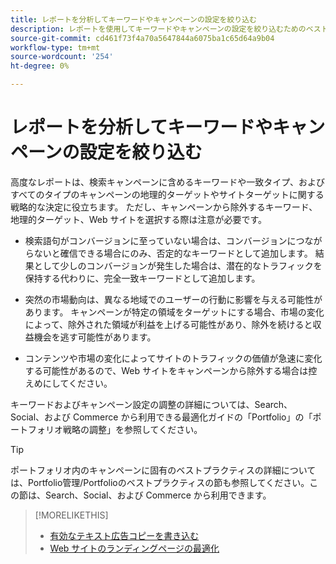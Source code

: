 ```yaml
---
title: レポートを分析してキーワードやキャンペーンの設定を絞り込む
description: レポートを使用してキーワードやキャンペーンの設定を絞り込むためのベストプラクティスについて説明します。
source-git-commit: cd461f73f4a70a5647844a6075ba1c65d64a9b04
workflow-type: tm+mt
source-wordcount: '254'
ht-degree: 0%

---
```


# レポートを分析してキーワードやキャンペーンの設定を絞り込む

高度なレポートは、検索キャンペーンに含めるキーワードや一致タイプ、およびすべてのタイプのキャンペーンの地理的ターゲットやサイトターゲットに関する戦略的な決定に役立ちます。 ただし、キャンペーンから除外するキーワード、地理的ターゲット、Web サイトを選択する際は注意が必要です。

* 検索語句がコンバージョンに至っていない場合は、コンバージョンにつながらないと確信できる場合にのみ、否定的なキーワードとして追加します。 結果として少しのコンバージョンが発生した場合は、潜在的なトラフィックを保持する代わりに、完全一致キーワードとして追加します。

* 突然の市場動向は、異なる地域でのユーザーの行動に影響を与える可能性があります。 キャンペーンが特定の領域をターゲットにする場合、市場の変化によって、除外された領域が利益を上げる可能性があり、除外を続けると収益機会を逃す可能性があります。

* コンテンツや市場の変化によってサイトのトラフィックの価値が急速に変化する可能性があるので、Web サイトをキャンペーンから除外する場合は控えめにしてください。

キーワードおよびキャンペーン設定の調整の詳細については、Search、Social、および Commerce から利用できる最適化ガイドの「Portfolio」の「ポートフォリオ戦略の調整」を参照してください。<!-- verify convention for referencing Optimization Guide here -->

>[!TIP]
>
>ポートフォリオ内のキャンペーンに固有のベストプラクティスの詳細については、Portfolio管理/Portfolioのベストプラクティスの節も参照してください。この節は、Search、Social、および Commerce から利用できます。<!-- verify convention for referencing Optimization Guide here -->

>[!MORELIKETHIS]
>
>* [有効なテキスト広告コピーを書き込む](best-practices-write.md)
>* [Web サイトのランディングページの最適化](best-practices-optimize.md)

